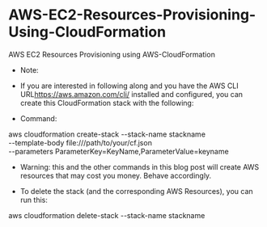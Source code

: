 
# AWS-EC2-Resources-Provisioning-Using-CloudFormation
 AWS EC2 Resources Provisioning using AWS-CloudFormation

+ Note:
-	If you are interested in following along and you have the AWS CLI URL<URL>https://aws.amazon.com/cli/</URL> installed and configured, you can create this CloudFormation stack with the following:


+ Command:

aws cloudformation create-stack --stack-name stackname \
  --template-body file:///path/to/your/cf.json \
  --parameters ParameterKey=KeyName,ParameterValue=keyname


+ Warning: this and the other commands in this blog post will create AWS resources that may cost you money. Behave accordingly.

+ To delete the stack (and the corresponding AWS Resources), you can run this:

 aws cloudformation delete-stack --stack-name stackname
